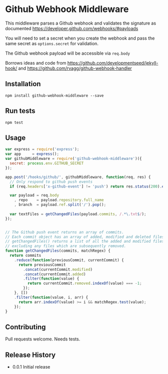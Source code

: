 Github Webhook Middleware
=========================

This middleware parses a Github webhook and validates the signature as documented https://developer.github.com/webhooks/#payloads

You will need to set a secret when you create the webhook and pass the same secret as `options.secret` for validation.

The Github webhook payload will be accessible via `req.body`

Borrows ideas and code from https://github.com/developmentseed/jekyll-hook/ and https://github.com/rvagg/github-webhook-handler

## Installation

`npm install github-webhook-middleware --save`

## Run tests

`npm test`

## Usage

```javascript
var express = require('express');
var app     = express();
var githubMiddleware = require('github-webhook-middleware')({
  secret: process.env.GITHUB_SECRET
});

app.post('/hooks/github/', githubMiddleware, function(req, res) {
  // Only respond to github push events
  if (req.headers['x-github-event'] != 'push') return res.status(200).end();

  var payload = req.body
    , repo    = payload.repository.full_name
    , branch  = payload.ref.split('/').pop();
  
  var textFiles = getChangedFiles(payload.commits, /.*\.txt$/);
});


// The Github push event returns an array of commits.
// Each commit object has an array of added, modified and deleted files.
// getChangedFiles() returns a list of all the added and modified files
// excluding any files which are subsequently removed.
function getChangedFiles(commits, matchRegex) {
  return commits
    .reduce(function(previousCommit, currentCommit) {
      return previousCommit
        .concat(currentCommit.modified)
        .concat(currentCommit.added)
        .filter(function(value) {
          return currentCommit.removed.indexOf(value) === -1;
        });
    }, [])
    .filter(function(value, i, arr) {
      return arr.indexOf(value) >= i && matchRegex.test(value);
    });
}
```

## Contributing

Pull requests welcome. Needs tests.

## Release History

* 0.0.1 Initial release
